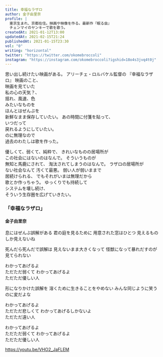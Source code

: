 ```yaml
---
title: 幸福なラザロ
author: 金子由里奈
profile: |
  東京生まれ、京都在住。映画や映像を作る。最新作『眠る虫』
  チェンマイのヤンキーで歌を歌う。
createdAt: 2021-01-12T13:00
updatedAt: 2021-02-15T21:24
publishedAt: 2021-01-15T23:30
vol: "0"
writing: "horizontal"
twitter: "https://twitter.com/okomebroccoli"
instagram: "https://instagram.com/okomebroccoli?igshid=18o4s3jvq4t0j"
---
```


思い出し続けたい映画がある。
アリーチェ・ロルバケル監督の
『幸福なラザロ』
映画のこと、<br class="sm:hidden"/>映画を見ていた<br class="md:hidden"/>私の心の天気？、<br class="xl:hidden"/>揺れ、風速、色<br class="sm:hidden"/>みたいなものを<br class="md:hidden"/>ほんとはぜんぶを<br class="lg:hidden"/>新鮮なまま保存していたい。
あの時間に付箋を貼って、<br class="lg:hidden"/>いつだって<br class="sm:hidden"/>戻れるようにしていたい。<br class="xl:hidden"/>のに無理なので<br class="md:hidden"/>過去のわたしは歌を作った。

優しくて、弱くて、純粋で、
きれいなものの居場所が<br class="lg:hidden"/>この社会にはないのはなんで。
そういうものが<br class="sm:hidden"/>無知と馬鹿にされて、
淘汰されてしまうのはなんで。
ラザロの居場所が<br class="sm:hidden"/>ない社会なんて
汚くて最悪。
弱い人が弱いままで<br class="sm:hidden"/>居続けられる、
でもそれがいまは無理だから<br class="md:hidden"/>歌とか作っちゃう。
ゆっくりでも持続して<br class="md:hidden"/>システムを壊し続け、<br class="xl:hidden"/>そういう生存圏を広げていきたい。

### 「幸福なラザロ」

#### 金子由里奈

息にはぜんぶ誤解がある
君の庭を見るために
用意された窓はひとつ
見えるものしか見えないね

死んだら死んだで誤解は
見えないまま大きくなって
怪獣になって暴れだすのが<br class="sm:hidden"/>見てられない

わかってあげるよ　<br class="sm:hidden"/>ただただ弱くて
わかってあげるよ　<br class="sm:hidden"/>ただただ優しい人

形になりかけた誤解を
溶くために生きることをやめない
みんな同じように笑うのに変だよな

わかってあげるよ　<br class="sm:hidden"/>ただただ悲しくて
わかってあげるしかないよ　<br class="sm:hidden"/>ただただ遠い人

わかってあげるよ　<br class="sm:hidden"/>ただただ弱くて
わかってあげるよ　<br class="sm:hidden"/>ただただ優しい人

https://youtu.be/VHO2_JaFLEM
